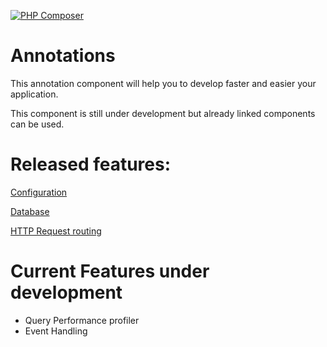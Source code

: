 [![PHP Composer](https://github.com/Cloudwalker1986/annotations/actions/workflows/ci.yaml/badge.svg)](https://github.com/Cloudwalker1986/annotations/actions/workflows/ci.yaml)

# Annotations
This annotation component will help you to develop faster and easier your application.

This component is still under development but already linked components can be used.

# Released features:

[Configuration](src/Configuration/README.md)

[Database](src/Database/README.md)

[HTTP Request routing](src/Request/README.md)

# Current Features under development

- Query Performance profiler
- Event Handling
